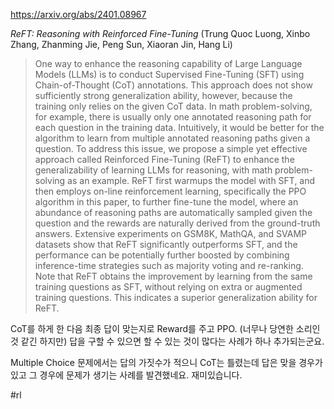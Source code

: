 https://arxiv.org/abs/2401.08967

*ReFT: Reasoning with Reinforced Fine-Tuning* (Trung Quoc Luong, Xinbo Zhang, Zhanming Jie, Peng Sun, Xiaoran Jin, Hang Li)

> One way to enhance the reasoning capability of Large Language Models (LLMs) is to conduct Supervised Fine-Tuning (SFT) using Chain-of-Thought (CoT) annotations. This approach does not show sufficiently strong generalization ability, however, because the training only relies on the given CoT data. In math problem-solving, for example, there is usually only one annotated reasoning path for each question in the training data. Intuitively, it would be better for the algorithm to learn from multiple annotated reasoning paths given a question. To address this issue, we propose a simple yet effective approach called Reinforced Fine-Tuning (ReFT) to enhance the generalizability of learning LLMs for reasoning, with math problem-solving as an example. ReFT first warmups the model with SFT, and then employs on-line reinforcement learning, specifically the PPO algorithm in this paper, to further fine-tune the model, where an abundance of reasoning paths are automatically sampled given the question and the rewards are naturally derived from the ground-truth answers. Extensive experiments on GSM8K, MathQA, and SVAMP datasets show that ReFT significantly outperforms SFT, and the performance can be potentially further boosted by combining inference-time strategies such as majority voting and re-ranking. Note that ReFT obtains the improvement by learning from the same training questions as SFT, without relying on extra or augmented training questions. This indicates a superior generalization ability for ReFT.

CoT를 하게 한 다음 최종 답이 맞는지로 Reward를 주고 PPO. (너무나 당연한 소리인 것 같긴 하지만) 답을 구할 수 있으면 할 수 있는 것이 많다는 사례가 하나 추가되는군요.

Multiple Choice 문제에서는 답의 가짓수가 적으니 CoT는 틀렸는데 답은 맞을 경우가 있고 그 경우에 문제가 생기는 사례를 발견했네요. 재미있습니다.

#rl 